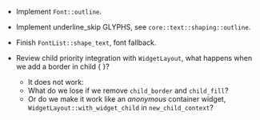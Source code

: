 * Implement `Font::outline`.
* Implement underline_skip GLYPHS, see `core::text::shaping::outline`.
* Finish `FontList::shape_text`, font fallback.

* Review child priority integration with `WidgetLayout`, what happens when we add a border in child { }?
   - It does not work:
    - What do we lose if we remove `child_border` and `child_fill`?
    - Or do we make it work like an *anonymous* container widget, `WidgetLayout::with_widget_child` in `new_child_context`? 